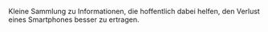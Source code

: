 Kleine Sammlung zu Informationen, die hoffentlich dabei helfen, den Verlust eines Smartphones besser zu ertragen.